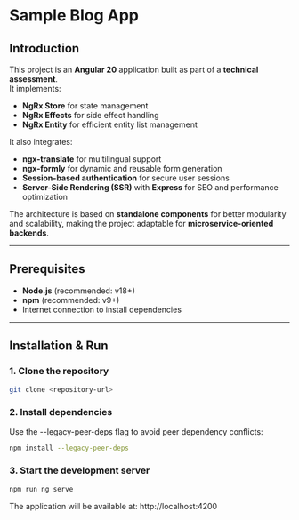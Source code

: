 # Sample Blog App

## Introduction
This project is an **Angular 20** application built as part of a **technical assessment**.  
It implements:
- **NgRx Store** for state management
- **NgRx Effects** for side effect handling
- **NgRx Entity** for efficient entity list management

It also integrates:
- **ngx-translate** for multilingual support
- **ngx-formly** for dynamic and reusable form generation
- **Session-based authentication** for secure user sessions
- **Server-Side Rendering (SSR)** with **Express** for SEO and performance optimization

The architecture is based on **standalone components** for better modularity and scalability, making the project adaptable for **microservice-oriented backends**.

---

## Prerequisites
- **Node.js** (recommended: v18+)
- **npm** (recommended: v9+)
- Internet connection to install dependencies

---

## Installation & Run

### 1. Clone the repository
```bash
git clone <repository-url>
```
### 2. Install dependencies
Use the --legacy-peer-deps flag to avoid peer dependency conflicts:
``` bash
npm install --legacy-peer-deps
```
### 3. Start the development server
```bash
npm run ng serve
```
The application will be available at: http://localhost:4200

